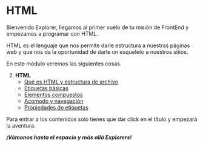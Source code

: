 # HTML

Bienvenido Explorer, llegamos al primer vuelo de tu misión de FrontEnd y empezamos a programar con HTML.

HTML es el lenguaje que nos permite darle estructura a nuestras páginas web y que nos da la oportunidad de darle un esqueleto a nuestros sitios.

En este módulo veremos las siguientes cosas.

2. **HTML**
    - [Qué es HTML y estructura de archivo](./temario/1.-queEsHMTL.md)
	- [Etiquetas básicas](./temario/2.-etiquetasBasicas.md)
	- [Elementos compuestos](./temario/3.-elementosCompuestos.md)
	- [Acomodo y navegación](./temario/4.-acomodoNavegacion.md)
    - [Propiedades de etiquetas](./temario/5.-propiedades.md)

Para entrar a los contenidos solo tienes que dar click en el título y empezará la aventura.

***¡Vámonos hasta el espacio y más allá Explorers!***
